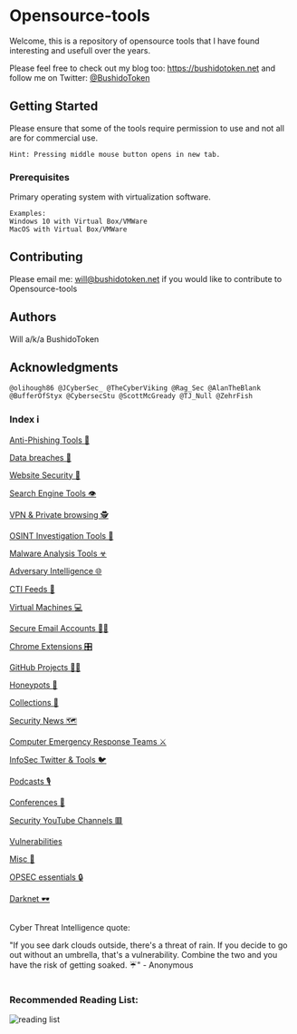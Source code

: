 # Opensource-tools

Welcome, this is a repository of opensource tools that I have found interesting and usefull over the years.

Please feel free to check out my blog too: https://bushidotoken.net and follow me on Twitter: [@BushidoToken](https://twitter.com/BushidoToken)

## Getting Started

Please ensure that some of the tools require permission to use and not all are for commercial use.

```
Hint: Pressing middle mouse button opens in new tab.
```

### Prerequisites

Primary operating system with virtualization software.

```
Examples: 
Windows 10 with Virtual Box/VMWare
MacOS with Virtual Box/VMWare
```

## Contributing

Please email me: will@bushidotoken.net if you would like to contribute to Opensource-tools

## Authors

Will a/k/a BushidoToken

## Acknowledgments

```
@olihough86 @JCyberSec_ @TheCyberViking @Rag_Sec @AlanTheBlank @BufferOfStyx @CybersecStu @ScottMcGready @TJ_Null @ZehrFish
```

### Index ℹ️

[Anti-Phishing Tools 🎣](https://github.com/BushidoUK/Opensource-tools/blob/master/Anti-Phishing%20Tools.md)

[Data breaches 🚦](https://github.com/WilliamThomas-sec/Opensource-tools/blob/master/Data%20breaches.md)

[Website Security 🔐](https://github.com/WilliamThomas-sec/Opensource-tools/blob/master/Website%20Security.md)

[Search Engine Tools 👁️‍](https://github.com/WilliamThomas-sec/Opensource-tools/blob/master/Search%20Engine%20Tools.md)

[VPN & Private browsing 🕵️](https://github.com/WilliamThomas-sec/Opensource-tools/blob/master/VPN%20%26%20Private%20browsing.md)

[OSINT Investigation Tools 🔎](https://github.com/WilliamThomas-sec/Opensource-tools/blob/master/OSINT%20Investigation%20Tools.md)

[Malware Analysis Tools ☣](https://github.com/WilliamThomas-sec/Opensource-tools/blob/master/Malware%20analysis.md)

[Adversary Intelligence 🌐](https://github.com/BushidoUK/Open-source-tools-for-CTI/blob/master/Adversary%20Intelligence.md)

[CTI Feeds 🎱](https://github.com/WilliamThomas-sec/Opensource-tools/blob/master/CTI%20Feeds.md)

[Virtual Machines 💻](https://github.com/WilliamThomas-sec/Opensource-tools/blob/master/VirtualMachine.md)

[Secure Email Accounts 📧🔐](https://github.com/WilliamThomas-sec/Opensource-tools/blob/master/Secure%20Email.md)

[Chrome Extensions 🎛](https://github.com/WilliamThomas-sec/Opensource-tools/blob/master/Chrome%20Extensions.md)

[GitHub Projects 👨‍💻](https://github.com/WilliamThomas-sec/Opensource-tools/blob/master/Github%20Projects.md)

[Honeypots 🍯](https://github.com/WilliamThomas-sec/Opensource-tools/blob/master/Honeypots.md)

[Collections 📑](https://github.com/WilliamThomas-sec/Opensource-tools/blob/master/Collections.md)

[Security News 🗺️](https://github.com/WilliamThomas-sec/Opensource-tools/blob/master/SecurityNews.md)

[Computer Emergency Response Teams ⚔️](https://github.com/WilliamThomas-sec/Opensource-tools/blob/master/CERTs.md)

[InfoSec Twitter & Tools 🐦](https://github.com/WilliamThomas-sec/Opensource-tools/blob/master/InfoSecTwitter.md)

[Podcasts 🎙️](https://github.com/WilliamThomas-sec/Opensource-tools/blob/master/Podcasts.md)

[Conferences 🎤](https://github.com/WilliamThomas-sec/Opensource-tools/blob/master/Conferences.md)

[Security YouTube Channels 🟥](https://github.com/WilliamThomas-sec/Opensource-tools/blob/master/Security%20YouTube%20channels.md)

[Vulnerabilities](https://github.com/WilliamThomas-sec/Opensource-tools/blob/master/Vulnerabilities.md)

[Misc :small_blue_diamond:](https://github.com/WilliamThomas-sec/Opensource-tools/blob/master/Misc.md)

[OPSEC essentials 🔒](https://github.com/BushidoUK/Open-source-tools-for-CTI/blob/master/OPSEC%20essentials.md)

[Darknet 🕶]()

```

```

Cyber Threat Intelligence quote: 

"If you see dark clouds outside, there's a threat of rain. If you decide to go out without an umbrella, that's a vulnerability. Combine the two and you have the risk of getting soaked. ☔" - Anonymous

```

```

### Recommended Reading List:

![reading list](https://1.bp.blogspot.com/-AbaBLacY9SM/XzGdTjyvGaI/AAAAAAAAD6Y/p_PfjY0y3WMNSHRa_YqJyWN-sE9GoC7xQCLcBGAsYHQ/s640/EfEnu9RWkAI85Ei.jpg)
